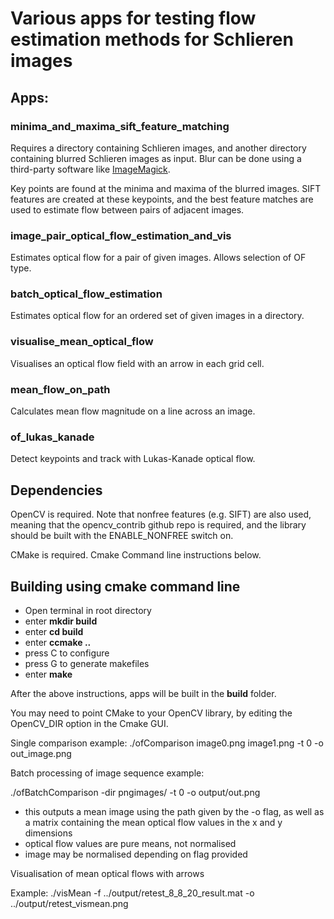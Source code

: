
# Various apps for testing flow estimation methods for Schlieren images

## Apps:

### minima_and_maxima_sift_feature_matching

Requires a directory containing Schlieren images, and another directory containing blurred Schlieren images as input. Blur can be done using a third-party software like [ImageMagick](https://imagemagick.org/script/mogrify.php).

Key points are found at the minima and maxima of the blurred images. SIFT features are created at these keypoints, and the best feature matches are used to estimate flow between pairs of adjacent images.

### image_pair_optical_flow_estimation_and_vis
	
Estimates optical flow for a pair of given images. Allows selection of OF type.

### batch_optical_flow_estimation

Estimates optical flow for an ordered set of given images in a directory. 

### visualise_mean_optical_flow

Visualises an optical flow field with an arrow in each grid cell.  

### mean_flow_on_path

Calculates mean flow magnitude on a line across an image.

### of_lukas_kanade

Detect keypoints and track with Lukas-Kanade optical flow.



## Dependencies

OpenCV is required. Note that nonfree features (e.g. SIFT) are also used, meaning that the opencv_contrib github repo is required, and the library should be built with the ENABLE_NONFREE switch on.

CMake is required. Cmake Command line instructions below.

## Building using cmake command line

 * Open terminal in root directory
 * enter **mkdir build**
 * enter **cd build**
 * enter **ccmake ..**
 * press C to configure
 * press G to generate makefiles
 * enter **make**

After the above instructions, apps will be built in the **build** folder.

You may need to point CMake to your OpenCV library, by editing the OpenCV_DIR option in the Cmake GUI.







Single comparison example:
./ofComparison image0.png image1.png -t 0 -o out_image.png


Batch processing of image sequence example:

./ofBatchComparison -dir  pngimages/ -t 0 -o output/out.png

 - this outputs a mean image using the path given by the -o flag, as well as a matrix containing the mean optical flow values in the x and y dimensions
 - optical flow values are pure means, not normalised
 - image may be normalised depending on flag provided


Visualisation of mean optical flows with arrows

Example:
./visMean -f ../output/retest_8_8_20_result.mat -o ../output/retest_vismean.png 

